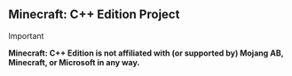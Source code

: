 ## Minecraft: C++ Edition Project

> [!IMPORTANT]
**Minecraft: C++ Edition is not affiliated with (or supported by) Mojang AB, Minecraft, or Microsoft in any way.** <br><br>

